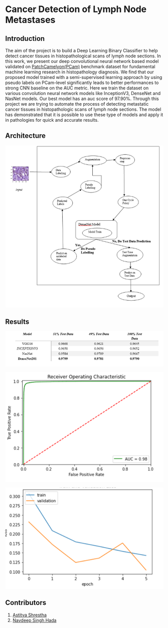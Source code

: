 # Cancer Detection of Lymph Node Metastases

## Introduction
The aim of the project is to build a Deep Learning Binary Classifier to help detect cancer tissues in histopathological scans of lymph node sections. In this work, we present our deep convolutional neural network based model validated on [PatchCamelyon(PCam)](https://github.com/basveeling/pcam)  benchmark dataset for fundamental machine learning research in histopathology diagnosis. We find that our proposed model trained with a semi-supervised learning approach by using pseudo labels on PCam-level significantly leads to better performances to strong CNN baseline on the AUC metric. Here we train the dataset on various convolution neural network models like InceptionV3, DenseNet and NasNet models. Our best model has an auc score of 97.90%. Through this project we are trying to automate the process of detecting metastatic cancer tissues in histopathologic scans of lymph node sections. The model has demonstrated that it is possible to use these type of models and apply it in pathologies for quick and accurate results.

## Architecture
<p align="center">
  <img src="blob/images/architecture.png">
</p>

## Results
<p align="center">
  <img src="blob/images/results.png">
</p>
<p align="center">
  <img src="blob/images/roc_curve.png">
</p>
<p align="center">
  <img src="blob/images/loss_result.png">
</p>

## Contributors
   1. [Astitva Shrestha](https://www.linkedin.com/in/astitva17a87/)
   2. [Navdeep Singh Hada](https://www.linkedin.com/in/navdeep-singh-hada-a102b7190/)
   